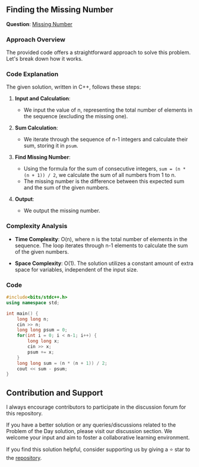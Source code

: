 ## Finding the Missing Number

**Question**: [Missing Number](https://cses.fi/problemset/task/1083/)

### Approach Overview
The provided code offers a straightforward approach to solve this problem. Let's break down how it works.

### Code Explanation
The given solution, written in C++, follows these steps:

1. **Input and Calculation**: 
   - We input the value of n, representing the total number of elements in the sequence (excluding the missing one).

2. **Sum Calculation**:
   - We iterate through the sequence of n-1 integers and calculate their sum, storing it in `psum`.

3. **Find Missing Number**:
   - Using the formula for the sum of consecutive integers, `sum = (n * (n + 1)) / 2`, we calculate the sum of all numbers from 1 to n.
   - The missing number is the difference between this expected sum and the sum of the given numbers.

4. **Output**:
   - We output the missing number.

### Complexity Analysis
- **Time Complexity**: O(n), where n is the total number of elements in the sequence. The loop iterates through n-1 elements to calculate the sum of the given numbers.
  
- **Space Complexity**: O(1). The solution utilizes a constant amount of extra space for variables, independent of the input size.

### Code

```cpp
#include<bits/stdc++.h>
using namespace std;

int main() {
    long long n;
    cin >> n;
    long long psum = 0;
    for(int i = 0; i < n-1; i++) {
        long long x;
        cin >> x;
        psum += x;
    }
    long long sum = (n * (n + 1)) / 2;
    cout << sum - psum;
}
```
## Contribution and Support
I always encourage contributors to participate in the discussion forum for this repository.

If you have a better solution or any queries/discussions related to the Problem of the Day solution, please visit our discussion section. We welcome your input and aim to foster a collaborative learning environment.

If you find this solution helpful, consider supporting us by giving a ⭐ star to the [repository](https://github.com/Hasheditz/leetcode-solutions).

